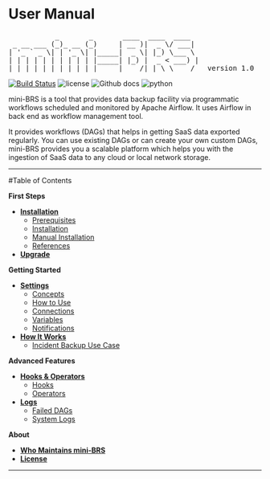 # User Manual

<pre>
           _       _       ____  ____  ____
 _ __ ___ (_)_ __ (_)     | __ )|  _ \/ ___|
| '_ ` _ \| | '_ \| |_____|  _ \| |_) \___ \
| | | | | | | | | | |_____| |_) |  _ < ___) |
|_| |_| |_|_|_| |_|_|     |____/|_| \_\____/   version 1.0
</pre>


[![Build Status](https://travis-ci.org/Cloud-Innovation-Partners/miniBRS.svg?branch=v1-0-dev)](https://travis-ci.org/Cloud-Innovation-Partners/miniBRS) ![license](https://img.shields.io/badge/license-Apache2-blue) ![Github docs](https://img.shields.io/badge/docs-passing-green) ![python](https://img.shields.io/badge/python-3.6-blue)

mini-BRS is a tool that provides data backup facility via programmatic workflows scheduled and monitored
by Apache Airflow. It uses Airflow in back end as workflow management tool.

It provides workflows (DAGs) that helps in getting SaaS data exported regularly. You can use existing DAGs or can create your own custom DAGs, mini-BRS provides you a scalable platform which helps you with the
ingestion of SaaS data to any cloud or local network storage.

---

#Table of Contents

**First Steps**

* **[Installation](installation.md)**
    - [Prerequisites](installation.md#prerequisites)
    - [Installation](installation.md#installation)
    - [Manual Installation](installation.md#manual-installation)
    - [References](installation.md#references)
* **[Upgrade](upgrade.md)**

**Getting Started**

* **[Settings](settings.md)**
    - [Concepts](settings.md#concepts)
    - [How to Use](settings.md#how-to-use)
    - [Connections](settings.md#connections)
    - [Variables](settings.md#variables)
    - [Notifications](settings.md#notifications)
* **[How It Works](how_it_works.md)**
    - [Incident Backup Use Case](how_it_works.md#incident-backup-use-case)

**Advanced Features**

* **[Hooks & Operators](hooks_and_operators.md)**
    - [Hooks](hooks_and_operators.md#hooks)
    - [Operators](hooks_and_operators.md#operators)
* **[Logs](logs.md)**
    - [Failed DAGs](logs.md#failed-dags)
    - [System Logs](logs.md#system-logs)

**About**

* **[Who Maintains mini-BRS](about.md#who-maintains-mini-brs)**
* **[License](LICENSE.md)**

---